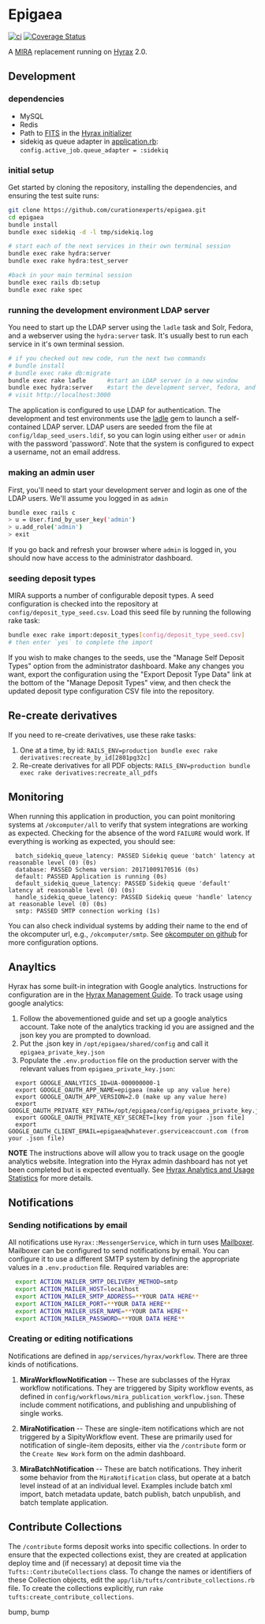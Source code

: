 # Epigaea

[![ci](https://travis-ci.org/curationexperts/epigaea.svg?branch=master)](https://travis-ci.org/curationexperts/epigaea)
[![Coverage Status](https://coveralls.io/repos/github/curationexperts/epigaea/badge.svg?branch=master)](https://coveralls.io/github/curationexperts/epigaea?branch=master)

A [MIRA](https://github.com/TuftsUniversity/MIRA) replacement running on [Hyrax](https://github.com/samvera/hyrax) 2.0.

## Development

### dependencies
* MySQL
* Redis
* Path to [FITS](https://projects.iq.harvard.edu/fits/downloads) in the [Hyrax initializer](https://github.com/curationexperts/epigaea/blob/master/config/initializers/hyrax.rb)
* sidekiq as queue adapter in [application.rb](https://github.com/curationexperts/epigaea/blob/master/config/):        `config.active_job.queue_adapter = :sidekiq`


### initial setup
Get started by cloning the repository, installing the dependencies, and ensuring the test suite runs:

```sh
git clone https://github.com/curationexperts/epigaea.git
cd epigaea
bundle install
bundle exec sidekiq -d -l tmp/sidekiq.log

# start each of the next services in their own terminal session
bundle exec rake hydra:server 
bundle exec rake hydra:test_server

#back in your main terminal session
bundle exec rails db:setup
bundle exec rake spec
```

### running the development environment LDAP server
You need to start up the LDAP server using the `ladle` task and Solr, Fedora, and a webserver using the `hydra:server` task.
It's usually best to run each service in it's own terminal session.
```sh
# if you checked out new code, run the next two commands
# bundle install
# bundle exec rake db:migrate
bundle exec rake ladle      #start an LDAP server in a new window
bundle exec hydra:server    #start the development server, fedora, and solr in a new window
# visit http://localhost:3000
```

The application is configured to use LDAP for authentication.  The development and test
environments use the [ladle](https://github.com/NUBIC/ladle) gem to launch a self-contained LDAP server.
LDAP users are seeded from the file at `config/ldap_seed_users.ldif`, so you can login
using either `user` or `admin` with the password 'password'. Note that the system is configured to expect
a username, not an email address.

### making an admin user
First, you'll need to start your development server and login as one of the LDAP users.
We'll assume you logged in as `admin`
```sh
bundle exec rails c
> u = User.find_by_user_key('admin')
> u.add_role('admin')
> exit
```
If you go back and refresh your browser where `admin` is logged in, you
should now have access to the administrator dashboard.

### seeding deposit types
MIRA supports a number of configurable deposit types. A seed configuration is checked into the repository at
`config/deposit_type_seed.csv`.  Load this seed file by running the following rake task:
```sh
bundle exec rake import:deposit_types[config/deposit_type_seed.csv]
# then enter `yes` to complete the import
```
If you wish to make changes to the seeds, use the "Manage Self Deposit Types" option from the administrator dashboard. 
Make any changes you want, export the configuration using the "Export Deposit Type Data" link at the bottom of the 
"Manage Deposit Types" view, and then check the updated deposit type configuration CSV file into the repository.


## Re-create derivatives
If you need to re-create derivatives, use these rake tasks:
1. One at a time, by id: `RAILS_ENV=production bundle exec rake derivatives:recreate_by_id[2801pg32c]`
1. Re-create derivatives for all PDF objects: `RAILS_ENV=production bundle exec rake derivatives:recreate_all_pdfs`

## Monitoring
When running this application in production, you can point monitoring systems at `/okcomputer/all` to
verify that system integrations are working as expected. Checking for the absence of the word `FAILURE`
would work. If everything is working as expected, you should see:
```
  batch_sidekiq_queue_latency: PASSED Sidekiq queue 'batch' latency at reasonable level (0) (0s)
  database: PASSED Schema version: 20171009170516 (0s)
  default: PASSED Application is running (0s)
  default_sidekiq_queue_latency: PASSED Sidekiq queue 'default' latency at reasonable level (0) (0s)
  handle_sidekiq_queue_latency: PASSED Sidekiq queue 'handle' latency at reasonable level (0) (0s)
  smtp: PASSED SMTP connection working (1s)
```
You can also check individual systems by adding their name to the end of the okcomputer url, e.g., `/okcomputer/smtp`.
See [okcomputer on github](https://github.com/sportngin/okcomputer) for more configuration options.

## Anayltics
Hyrax has some built-in integration with Google analytics. Instructions for configuration are
in the [Hyrax Management Guide](https://github.com/samvera/hyrax/wiki/Hyrax-Management-Guide#capturing-usage-and-download-counts). 
To track usage using google analytics:
1. Follow the abovementioned guide and set up a google analytics account. Take note of the analytics tracking id you
are assigned and the json key you are prompted to download.
2. Put the .json key in `/opt/epigaea/shared/config` and call it `epigaea_private_key.json`
3. Populate the `.env.production` file on the production server with the relevant values from `epigaea_private_key.json`:
  ```
    export GOOGLE_ANALYTICS_ID=UA-000000000-1
    export GOOGLE_OAUTH_APP_NAME=epigaea (make up any value here)
    export GOOGLE_OAUTH_APP_VERSION=2.0 (make up any value here)
    export GOOGLE_OAUTH_PRIVATE_KEY_PATH=/opt/epigaea/config/epigaea_private_key.json
    export GOOGLE_OAUTH_PRIVATE_KEY_SECRET=[key from your .json file]
    export GOOGLE_OAUTH_CLIENT_EMAIL=epigaea@whatever.gserviceaccount.com (from your .json file)
  ```

**NOTE** The instructions above will allow you to track usage on the google analytics website.
Integration into the Hyrax admin dashboard has not yet been completed but is expected
eventually. See [Hyrax Analytics and Usage Statistics](https://github.com/samvera/hyrax/wiki/Hyrax-Management-Guide#analytics-and-usage-statistics) for more details.

## Notifications
### Sending notifications by email
All notifications use `Hyrax::MessengerService`, which in turn uses [Mailboxer](https://github.com/mailboxer/mailboxer). 
Mailboxer can be configured to send notifications by email. You can configure it to
use a different SMTP system by defining the appropriate values in a `.env.production` file. 
Required variables are:
```bash
  export ACTION_MAILER_SMTP_DELIVERY_METHOD=smtp
  export ACTION_MAILER_HOST=localhost
  export ACTION_MAILER_SMTP_ADDRESS=**YOUR DATA HERE**
  export ACTION_MAILER_PORT=**YOUR DATA HERE**
  export ACTION_MAILER_USER_NAME=**YOUR DATA HERE**
  export ACTION_MAILER_PASSWORD=**YOUR DATA HERE**
```

### Creating or editing notifications
Notifications are defined in `app/services/hyrax/workflow`. There are three kinds of notifications.
1. **MiraWorkflowNotification** -- These are subclasses of the Hyrax workflow notifications. They are triggered by Sipity workflow events, as defined in `config/workflows/mira_publication_workflow.json`. These include comment notifications, and publishing and unpublishing of single works.

2. **MiraNotification** -- These are single-item notifications which are not triggered by a SipityWorkflow event. These are primarily used for notification of single-item deposits, either via the `/contribute` form or the `Create New Work` form on the admin dashboard.

3. **MiraBatchNotification** -- These are batch notifications. They inherit some behavior from the `MiraNotification` class, but operate at a batch level instead of at an individual level. Examples include batch xml import, batch metadata update, batch publish, batch unpublish, and batch template application.

## Contribute Collections
The `/contribute` forms deposit works into specific collections. In order to ensure that the expected collections exist, they are 
created at application deploy time and (if necessary) at deposit time via the `Tufts::ContributeCollections` class. To change the names or
identifiers of these Collection objects, edit the `app/lib/tufts/contribute_collections.rb` file. To create the collections explicitly, run `rake tufts:create_contribute_collections`.

bump, bump
